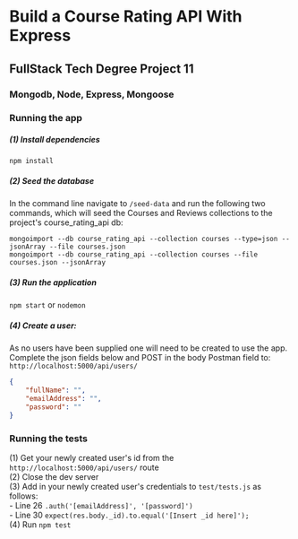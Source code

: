 # Build a Course Rating API With Express
## FullStack Tech Degree Project 11

### Mongodb, Node, Express, Mongoose

### Running the app

##### (1) Install dependencies
`npm install`

##### (2) Seed the database
In the command line navigate to `/seed-data` and run the following two commands, which will seed the Courses and Reviews collections to the project's course_rating_api db:

`mongoimport --db course_rating_api --collection courses --type=json --jsonArray --file courses.json`<br/>
`mongoimport --db course_rating_api --collection courses --file courses.json --jsonArray`

##### (3) Run the application
`npm start` or `nodemon`

##### (4) Create a user:
As no users have been supplied one will need to be created to use the app.
Complete the json fields below and POST in the body Postman field to: `http://localhost:5000/api/users/`<br/>
```json
{
    "fullName": "",
    "emailAddress": "",
    "password": ""
}
```

### Running the tests
(1) Get your newly created user's id from the `http://localhost:5000/api/users/` route<br/>
(2) Close the dev server<br/>
(3) Add in your newly created user's credentials to `test/tests.js` as follows:<br/>
 \- Line 26 `.auth('[emailAddress]', '[password]')`<br/>
 \- Line 30 `expect(res.body._id).to.equal('[Insert _id here]');`<br/>
(4) Run `npm test`
